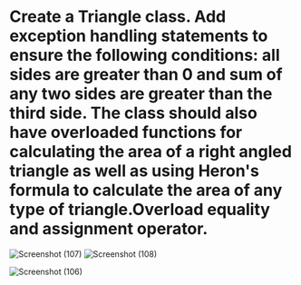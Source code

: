 #  Create a Triangle class. Add exception handling statements to ensure the following conditions: all sides are greater than 0 and sum of any two sides are greater than the third side. The class should also have overloaded functions for calculating the area of a right angled triangle as well as using Heron's formula to calculate the area of any type of triangle.Overload equality and assignment operator.

![Screenshot (107)](https://github.com/user-attachments/assets/7982f152-3ff4-4669-b1a8-6367e021d5a7)
![Screenshot (108)](https://github.com/user-attachments/assets/79be1c7a-2fdd-4591-9300-e064e455daa3)

![Screenshot (106)](https://github.com/user-attachments/assets/94e813d5-6821-4fe9-98d9-fa6a98313e93)
